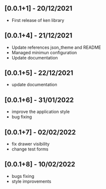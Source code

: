 ## [0.0.1+1] - 20/12/2021

- First release of ken library

## [0.0.1+4] - 21/12/2021

- Update references json_theme and README
- Managed minimun configuration
- Update documentation

## [0.0.1+5] - 22/12/2021

- update documentation

## [0.0.1+6] - 31/01/2022

- improve the application style
- bug fixing

## [0.0.1+7] - 02/02/2022

- fix drawer visibility
- change test forms

## [0.0.1+8] - 10/02/2022

- bugs fixing
- style improvements